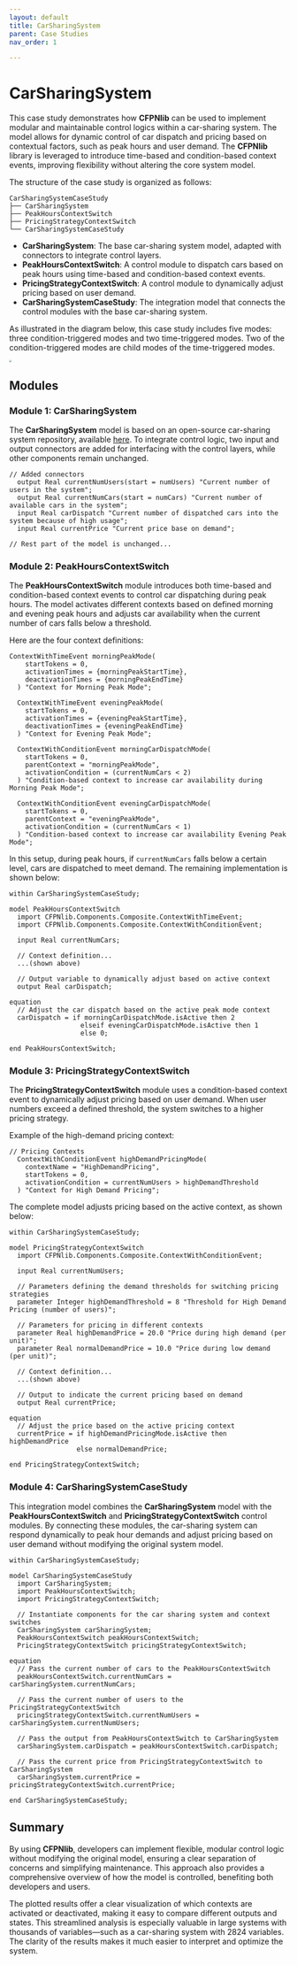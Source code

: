 ```yaml
---
layout: default
title: CarSharingSystem
parent: Case Studies
nav_order: 1

---
```


# CarSharingSystem

This case study demonstrates how **CFPNlib** can be used to implement modular and maintainable control logics within a car-sharing system. The model allows for dynamic control of car dispatch and pricing based on contextual factors, such as peak hours and user demand. The **CFPNlib** library is leveraged to introduce time-based and condition-based context events, improving flexibility without altering the core system model.

The structure of the case study is organized as follows:

```
CarSharingSystemCaseStudy      
├── CarSharingSystem                  
├── PeakHoursContextSwitch
├── PricingStrategyContextSwitch
└── CarSharingSystemCaseStudy
```

- **CarSharingSystem**: The base car-sharing system model, adapted with connectors to integrate control layers.
- **PeakHoursContextSwitch**: A control module to dispatch cars based on peak hours using time-based and condition-based context events.
- **PricingStrategyContextSwitch**: A control module to dynamically adjust pricing based on user demand.
- **CarSharingSystemCaseStudy**: The integration model that connects the control modules with the base car-sharing system.

As illustrated in the diagram below, this case study includes five modes: three condition-triggered modes and two time-triggered modes. Two of the condition-triggered modes are child modes of the time-triggered modes.

<img src="../../assets/CarSharingSystem.png" style="zoom:25%;" />

## Modules
### Module 1: CarSharingSystem

The **CarSharingSystem** model is based on an open-source car-sharing system repository, available [here](https://git-st.inf.tu-dresden.de/wang/pn4ecss). To integrate control logic, two input and output connectors are added for interfacing with the control layers, while other components remain unchanged.
```modelica
// Added connectors
  output Real currentNumUsers(start = numUsers) "Current number of users in the system";
  output Real currentNumCars(start = numCars) "Current number of available cars in the system";
  input Real carDispatch "Current number of dispatched cars into the system because of high usage";
  input Real currentPrice "Current price base on demand";

// Rest part of the model is unchanged...
```

### Module 2: PeakHoursContextSwitch

The **PeakHoursContextSwitch** module introduces both time-based and condition-based context events to control car dispatching during peak hours. The model activates different contexts based on defined morning and evening peak hours and adjusts car availability when the current number of cars falls below a threshold. 

Here are the four context definitions:

```modelica
ContextWithTimeEvent morningPeakMode(
    startTokens = 0,
    activationTimes = {morningPeakStartTime},
    deactivationTimes = {morningPeakEndTime}
  ) "Context for Morning Peak Mode";

  ContextWithTimeEvent eveningPeakMode(
    startTokens = 0,
    activationTimes = {eveningPeakStartTime},
    deactivationTimes = {eveningPeakEndTime}
  ) "Context for Evening Peak Mode";
  
  ContextWithConditionEvent morningCarDispatchMode(
    startTokens = 0,
    parentContext = "morningPeakMode",
    activationCondition = (currentNumCars < 2)
  ) "Condition-based context to increase car availability during Morning Peak Mode"; 
  
  ContextWithConditionEvent eveningCarDispatchMode(
    startTokens = 0,
    parentContext = "eveningPeakMode",
    activationCondition = (currentNumCars < 1)
  ) "Condition-based context to increase car availability Evening Peak Mode";
```

In this setup, during peak hours, if `currentNumCars` falls below a certain level, cars are dispatched to meet demand. The remaining implementation is shown below:

```modelica
within CarSharingSystemCaseStudy;

model PeakHoursContextSwitch
  import CFPNlib.Components.Composite.ContextWithTimeEvent;
  import CFPNlib.Components.Composite.ContextWithConditionEvent;
  
  input Real currentNumCars;

  // Context definition...
  ...(shown above)  
  
  // Output variable to dynamically adjust based on active context
  output Real carDispatch; 

equation
  // Adjust the car dispatch based on the active peak mode context
  carDispatch = if morningCarDispatchMode.isActive then 2
                  elseif eveningCarDispatchMode.isActive then 1
                  else 0;

end PeakHoursContextSwitch;
```

### Module 3:  PricingStrategyContextSwitch

The **PricingStrategyContextSwitch** module uses a condition-based context event to dynamically adjust pricing based on user demand. When user numbers exceed a defined threshold, the system switches to a higher pricing strategy.

Example of the high-demand pricing context:

```modelica
// Pricing Contexts
  ContextWithConditionEvent highDemandPricingMode(
    contextName = "HighDemandPricing",
    startTokens = 0,
    activationCondition = currentNumUsers > highDemandThreshold
  ) "Context for High Demand Pricing";
```

The complete model adjusts pricing based on the active context, as shown below:

```modelica
within CarSharingSystemCaseStudy;

model PricingStrategyContextSwitch
  import CFPNlib.Components.Composite.ContextWithConditionEvent;
  
  input Real currentNumUsers;

  // Parameters defining the demand thresholds for switching pricing strategies
  parameter Integer highDemandThreshold = 8 "Threshold for High Demand Pricing (number of users)";

  // Parameters for pricing in different contexts
  parameter Real highDemandPrice = 20.0 "Price during high demand (per unit)";
  parameter Real normalDemandPrice = 10.0 "Price during low demand (per unit)";
  
  // Context definition...
  ...(shown above)

  // Output to indicate the current pricing based on demand
  output Real currentPrice;

equation
  // Adjust the price based on the active pricing context
  currentPrice = if highDemandPricingMode.isActive then highDemandPrice 
                 else normalDemandPrice;

end PricingStrategyContextSwitch;

```

### Module 4: CarSharingSystemCaseStudy

This integration model combines the **CarSharingSystem** model with the **PeakHoursContextSwitch** and **PricingStrategyContextSwitch** control modules. By connecting these modules, the car-sharing system can respond dynamically to peak hour demands and adjust pricing based on user demand without modifying the original system model.

```modelica
within CarSharingSystemCaseStudy;

model CarSharingSystemCaseStudy
  import CarSharingSystem;
  import PeakHoursContextSwitch;
  import PricingStrategyContextSwitch;

  // Instantiate components for the car sharing system and context switches
  CarSharingSystem carSharingSystem;
  PeakHoursContextSwitch peakHoursContextSwitch;
  PricingStrategyContextSwitch pricingStrategyContextSwitch;
  
equation
  // Pass the current number of cars to the PeakHoursContextSwitch
  peakHoursContextSwitch.currentNumCars = carSharingSystem.currentNumCars;
  
  // Pass the current number of users to the PricingStrategyContextSwitch
  pricingStrategyContextSwitch.currentNumUsers = carSharingSystem.currentNumUsers;
  
  // Pass the output from PeakHoursContextSwitch to CarSharingSystem
  carSharingSystem.carDispatch = peakHoursContextSwitch.carDispatch;
  
  // Pass the current price from PricingStrategyContextSwitch to CarSharingSystem
  carSharingSystem.currentPrice = pricingStrategyContextSwitch.currentPrice;

end CarSharingSystemCaseStudy;

```

## Summary

By using **CFPNlib**, developers can implement flexible, modular control logic without modifying the original model, ensuring a clear separation of concerns and simplifying maintenance. This approach also provides a comprehensive overview of how the model is controlled, benefiting both developers and users.

The plotted results offer a clear visualization of which contexts are activated or deactivated, making it easy to compare different outputs and states. This streamlined analysis is especially valuable in large systems with thousands of variables—such as a car-sharing system with 2824 variables. The clarity of the results makes it much easier to interpret and optimize the system.
